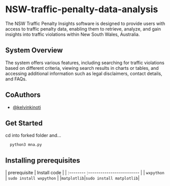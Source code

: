 
# NSW-traffic-penalty-data-analysis

The NSW Traffic Penalty Insights software is designed to provide users with access to traffic penalty data, enabling them to retrieve, analyze, and gain insights into traffic violations within New South Wales, Australia.

## System Overview
The system offers various features, including searching for traffic violations based on different criteria, viewing search results in charts or tables, and accessing additional information such as legal disclaimers, contact details, and FAQs.



## CoAuthors

- [@kelvinkinoti](https://www.github.com/octokatherine)


## Get Started
cd into forked folder and...


```http
  python3 mna.py
```
## Installing prerequisites

| prerequisite | Install code                |
| :-------- :------------------------- |
| `wxpython` |  `sudo install wxpython` |
|`matplotlib`|`sudo install matplotlib`|

